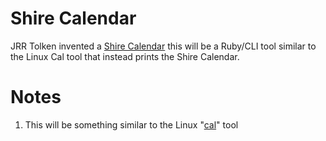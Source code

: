 Shire Calendar
==============

JRR Tolken invented a [Shire Calendar](https://en.wikipedia.org/wiki/Middle-earth_calendar) this will be a Ruby/CLI tool similar to the Linux Cal tool that instead prints the Shire Calendar.

Notes
=====

1. This will be something similar to the Linux "[cal](http://man7.org/linux/man-pages/man1/cal.1.html)" tool
